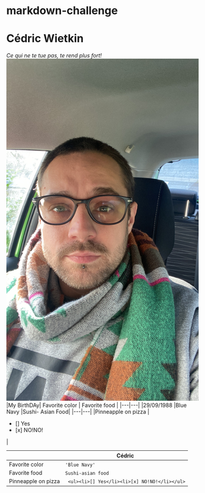 # markdown-challenge
# Cédric Wietkin
*Ce qui ne te tue pas, te rend plus fort!*
<img src="tof.JPG">
|My BirthDAy| Favorite color  | Favorite food   |
|---|---|
|29/09/1988 |Blue Navy        |Sushi- Asian Food|
|---|---|
|Pinneapple on pizza | <ul><li>[] Yes</li><li>[x] NO!NO!</li></ul> |

|                    |Cédric                                        |                        
|--------------------|----------------------------------------------|
|Favorite color      |`'Blue Navy'`                                 |
|Favorite food       |`Sushi-asian food`                            |
|Pinneapple on pizza |` <ul><li>[] Yes</li><li>[x] NO!NO!</li></ul>`|